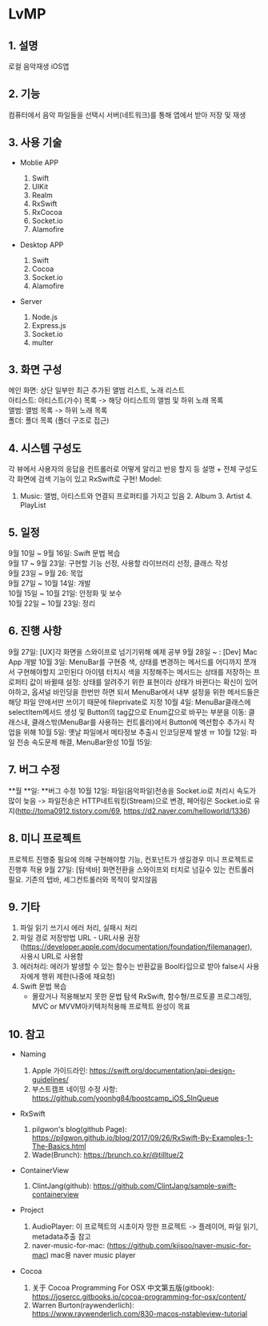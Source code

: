 # LvMP

## 1. 설명
로컬 음악재생 iOS앱

## 2. 기능
컴퓨터에서 음악 파일들을 선택시 서버(네트워크)를 통해 앱에서 받아 저장 및 재생  

## 3. 사용 기술
- Moblie APP
    1. Swift
    2. UIKit
    3. Realm
    4. RxSwift
    5. RxCocoa
    6. Socket.io
    7. Alamofire

- Desktop APP
    1. Swift
    2. Cocoa
    3. Socket.io
    4. Alamofire
    
- Server
    1. Node.js
    2. Express.js
    3. Socket.io
    4. multer


## 3. 화면 구성
메인 화면: 상단 일부만 최근 추가된 앨범 리스트, 노래 리스트  
아티스트: 아티스트(가수) 목록 -> 해당 아티스트의 앨범 및 하위 노래 목록  
앨범: 앨범 목록 -> 하위 노래 목록  
폴더: 폴더 목록 (폴더 구조로 접근)  

## 4. 시스템 구성도
각 뷰에서 사용자의 응답을 컨트롤러로 어떻게 알리고 반응 할지 등 설명 + 전체 구성도
각 화면에 검색 기능이 있고 RxSwift로 구현!
Model:
1. Music: 앨범, 아티스트와 연결되 프로퍼티를 가지고 있음
    2. Album
    3. Artist
    4. PlayList

## 5. 일정
9월 10일 ~ 9월 16일: Swift 문법 복습  
9월 17 ~ 9월 23일: 구현할 기능 선정, 사용할 라이브러리 선정, 클래스 작성  
9월 23일 ~ 9월 26: 목업  
9월 27일 ~ 10월 14일: 개발  
10월 15일 ~ 10월 21일: 안정화 및 보수  
10월 22일 ~ 10월 23일: 정리  

## 6. 진행 사항
9월 27일: [UX]각 화면을 스와이프로 넘기기위해 예제 공부
9월 28일 ~ : [Dev] Mac App 개발 
10월 3일: MenuBar를 구현중
                    색, 상태를 변경하는 메서드를 어디까지 쪼개서 구현해야할지 고민된다
                    아이템 터치시 색을 지정해주는 메서드는 상태를 저장하는 프로퍼티 값이 바뀔때 설정: 상태를 알려주기 위한 표현이라 상태가 바뀐다는 확신이 있어야하고, 옵셔널 바인딩을 한번만 하면 되서
                    MenuBar에서 내부 설정을 위한 메서드들은 해당 파일 안에서만 쓰이기 때문에 fileprivate로 지정
10월 4일: MenuBar클래스에 selectItem메서드 생성 및 Button의 tag값으로 Enum값으로 바꾸는 부분을  이동: 클래스내, 클래스밖(MenuBar를 사용하는 컨트롤러)에서 Button에 엑션함수 추가시 작업을 위해
10월 5일: 옛날 파일에서 메타정보 추출시 인코딩문제 발생 ㅠ
10월 12일: 파일 전송 속도문제 해결, MenuBar완성
10월 15일: 

## 7. 버그 수정
**월 **일: **버그 수정
10월 12일: 파일(음악파일)전송을 Socket.io로 처리시 속도가 많이 늦음 -> 파일전송은 HTTP네트워킹(Stream)으로 변경, 페어링은 Socket.io로 유지(http://toma0912.tistory.com/69, https://d2.naver.com/helloworld/1336)

## 8. 미니 프로젝트
프로젝트 진행중 필요에 의해 구현해야할 기능, 컨포넌트가 생길경우 미니 프로젝트로 진행후 적용
9월 27일: [탐색바] 화면전환을 스와이프외 터치로 넘길수 있는 컨트롤러 필요. 기존의 탭바, 세그컨트롤러와 목적이 맞지않음

## 9. 기타
1. 파일 읽기 쓰기시 에러 처리, 실패시 처리
2. 파일 경로 저장방법 URL - URL사용 권장 (https://developer.apple.com/documentation/foundation/filemanager), 사용시 URL로 사용함
3. 에러처리: 에러가 발생할 수 있는 함수는 반환값을 Bool타입으로 받아 false시 사용자에게 행위 제한(나중에 재요청)
1. Swift 문법 복습
    - 몰랐거나 적용해보지 못한 문법 탐색
    RxSwift, 함수형/프로토콜 프로그래밍, MVC or MVVM아키텍처적용해 프로젝트 완성이 목표

## 10. 참고
- Naming
    1. Apple 가이드라인: https://swift.org/documentation/api-design-guidelines/
    2. 부스트캠프 네이밍 수정 사항: https://github.com/yoonhg84/boostcamp_iOS_5InQueue
    
- RxSwift
    1. pilgwon's blog(github Page):  https://pilgwon.github.io/blog/2017/09/26/RxSwift-By-Examples-1-The-Basics.html
    2. Wade(Brunch): https://brunch.co.kr/@tilltue/2

- ContainerView
    1. ClintJang(github): https://github.com/ClintJang/sample-swift-containerview
    
- Project
    1. AudioPlayer: 이 프로젝트의 시초이자 망한 프로젝트 -> 플레이어, 파일 읽기, metadata추출 참고
    2. naver-music-for-mac: (https://github.com/kjisoo/naver-music-for-mac) mac용 naver music player

- Cocoa
    1. 关于 Cocoa Programming For OSX 中文第五版(gitbook): https://josercc.gitbooks.io/cocoa-programming-for-osx/content/
    2. Warren Burton(raywenderlich): https://www.raywenderlich.com/830-macos-nstableview-tutorial
